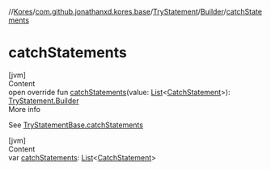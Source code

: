 //[Kores](../../../index.md)/[com.github.jonathanxd.kores.base](../../index.md)/[TryStatement](../index.md)/[Builder](index.md)/[catchStatements](catch-statements.md)



# catchStatements  
[jvm]  
Content  
open override fun [catchStatements](catch-statements.md)(value: [List](https://kotlinlang.org/api/latest/jvm/stdlib/kotlin.collections/-list/index.html)<[CatchStatement](../../-catch-statement/index.md)>): [TryStatement.Builder](index.md)  
More info  


See [TryStatementBase.catchStatements](../../-try-statement-base/catch-statements.md)

  


[jvm]  
Content  
var [catchStatements](catch-statements.md): [List](https://kotlinlang.org/api/latest/jvm/stdlib/kotlin.collections/-list/index.html)<[CatchStatement](../../-catch-statement/index.md)>  



